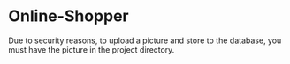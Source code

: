 # Online-Shopper

Due to security reasons, to upload a picture and store to the database, you must have the picture in the project directory.